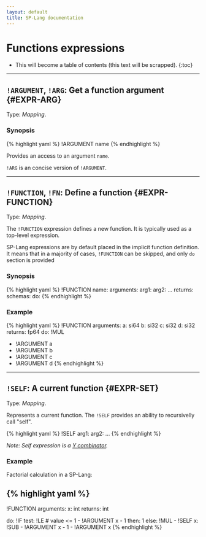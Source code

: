 ```yaml
---
layout: default
title: SP-Lang documentation
---
```


# Functions expressions

* This will become a table of contents (this text will be scrapped).
{:toc}


--- 

## `!ARGUMENT`, `!ARG`: Get a function argument  {#EXPR-ARG}

Type: _Mapping_.

### Synopsis

{% highlight yaml %}
!ARGUMENT name
{% endhighlight %}

Provides an access to an argument `name`.

`!ARG` is an concise version of `!ARGUMENT`.


--- 

## `!FUNCTION`, `!FN`: Define a function {#EXPR-FUNCTION}


Type: _Mapping_.


The `!FUNCTION` expression defines a new function.
It is typically used as a top-level expression.

SP-Lang expressions are by default placed in the implicit function definition.
It means that in a majority of cases, `!FUNCTION` can be skipped, and only `do` section is provided

### Synopsis

{% highlight yaml %}
!FUNCTION
name: <name of function>
arguments:
  arg1: <type>
  arg2: <type>
  ...
returns: <type>
schemas: <dictionary of schemas>
do:
  <expression>
{% endhighlight %}


### Example

{% highlight yaml %}
!FUNCTION
arguments:
  a: si64
  b: si32
  c: si32
  d: si32
returns: fp64
do:
  !MUL
  - !ARGUMENT a
  - !ARGUMENT b
  - !ARGUMENT c
  - !ARGUMENT d
{% endhighlight %}


--- 

## `!SELF`: A current function  {#EXPR-SET}

Type: _Mapping_.

Represents a current function.
The `!SELF` provides an ability to recursivelly call "self".

{% highlight yaml %}
!SELF
  arg1: <value>
  arg2: <value>
  ...
{% endhighlight %}

_Note: Self expression is a [Y combinator](https://en.wikipedia.org/wiki/Fixed-point_combinator#Y_combinator)._


### Example

Factorial calculation in a SP-Lang:

{% highlight yaml %}
---
!FUNCTION
arguments:
  x: int
returns: int

do:
  !IF
  test:
    !LE # value <= 1
    - !ARGUMENT x
    - 1
  then:
    1
  else:
    !MUL
    - !SELF
      x:
        !SUB
        - !ARGUMENT x
        - 1
    - !ARGUMENT x
{% endhighlight %}
